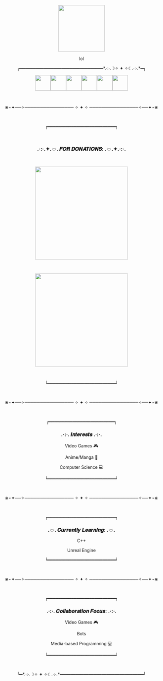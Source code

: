 <div style="font-size:0; width:100%;" align="center">
     <a href="https://www.youtube.com/user/ashteriskgaming"><img src="https://yt3.ggpht.com/9cl3LY9BbeCmj4UaxQEO_2Hxatl4nKBWNrxiNo8cL8OCdop58glzWo-RMxXOgLRq4q4BU8DZ=s88-c-k-c0x00ffffff-no-rj" width="150"/></a>
</div>

>

<p align="center">lol</p>

>

<p align="center">┍━━━━━━━━━━━━━━━━━━━━━━━━━━━━━━━━*.·:·.☽✧  ✦  ✧☾.·:·.*━┑</p>

<div style="font-size:0; width:100%;" align="center">
    &nbsp;
    <a href="https://www.youtube.com/user/ashteriskgaming/"><img src="https://api.iconify.design/bxl/youtube.svg?color=white" width="50" style="text-decoration:none;"/></a>
    <a href="https://discord.gg/ffkFhFp"><img src="https://api.iconify.design/bxl/discord-alt.svg?color=white" width="50" style="text-decoration:none"/></a>
    <a href="https://twitter.com/AshteriskGaming"><img src="https://api.iconify.design/bxl/twitter.svg?color=white" width="50" style="text-decoration:none"/></a>
    <a href="https://www.twitch.tv/ashteriskgaming/"><img src="https://api.iconify.design/bxl/twitch.svg?color=white" width="50" style="text-decoration:none"/></a>
    <a href="https://steamcommunity.com/id/Ashterisk"><img src="https://api.iconify.design/bxl/steam.svg?color=white" width="50" style="text-decoration:none"/></a>
    <a href="https://www.deviantart.com/pastaandwhiterice"><img src="https://api.iconify.design/bxl/deviantart.svg?color=white" width="50" style="text-decoration:none"/></a>
</div>

&nbsp;

<p align="center">⋇⋆✦──✧──────────────── ✧ ✦ ✧ ────────────────✧──✦⋆⋇</p>

&nbsp;

<p align="center">┍━━━━━━━━━━━━━━━━━━━━━━━━━━┑</p>

&nbsp;

<h3 align="center"> .·:·.✦.·:·. 𝑭𝑶𝑹 𝑫𝑶𝑵𝑨𝑻𝑰𝑶𝑵𝑺: .·:·.✦.·:·. </h3>

&nbsp;

<div style="font-size:0; width:100%;" align="center">
    <p>𝘚𝘜𝘗𝘗𝘖𝘙𝘛 𝘔𝘌 𝘖𝘕 𝘗𝘈𝘛𝘙𝘌𝘖𝘕 ►</p>
    <a href="https://www.patreon.com/ashterisk"><img src="https://images.squarespace-cdn.com/content/v1/570c331be321403a73df5d4e/1551795484415-R09OOCKIU79KPWJ25OSY/patreon-button.jpg" width="300" style="text-decoration:none;"/></a>
</div>

&nbsp;

<div style="font-size:0; width:100%;" align="center">
    <p>𝘍𝘖𝘙 𝘖𝘕𝘌-𝘛𝘐𝘔𝘌 𝘋𝘖𝘕𝘈𝘛𝘐𝘖𝘕𝘚 ►</p>
    <a href="https://ko-fi.com/P5P2BC5XU"><img src="https://ko-fi.com/img/githubbutton_sm.svg" width="300" style="text-decoration:none;"/></a>
</div>

&nbsp;

<p align="center">┕━━━━━━━━━━━━━━━━━━━━━━━━━━┙</p>

&nbsp;

<p align="center">⋇⋆✦──✧──────────────── ✧ ✦ ✧ ────────────────✧──✦⋆⋇</p>

&nbsp;

<p align="center">┍━━━━━━━━━━━━━━━━━━━━━━━━━┑</p>

<h3 align="center"> .·:·. 𝑰𝒏𝒕𝒆𝒓𝒆𝒔𝒕𝒔 .·:·. </h3>

<div align="center" width="50%">
    <p>Video Games 🎮</p>
    <p>Anime/Manga 🗾</p>
    <p>Computer Science 💻</p>
</div>

<p align="center">┕━━━━━━━━━━━━━━━━━━━━━━━━━━┙</p>

&nbsp;

<p align="center">⋇⋆✦──✧──────────────── ✧ ✦ ✧ ────────────────✧──✦⋆⋇</p>

&nbsp;

<p align="center">┍━━━━━━━━━━━━━━━━━━━━━━━━━━┑</p>

<h3 align="center"> .·:·. 𝑪𝒖𝒓𝒓𝒆𝒏𝒕𝒍𝒚 𝑳𝒆𝒂𝒓𝒏𝒊𝒏𝒈: .·:·. </h3>

<div align="center" width="50%">
    <p>C++</p>
    <p>Unreal Engine</p>
</div>

<p align="center">┕━━━━━━━━━━━━━━━━━━━━━━━━━━┙</p>

&nbsp;

<p align="center">⋇⋆✦──✧──────────────── ✧ ✦ ✧ ────────────────✧──✦⋆⋇</p>

&nbsp;

<p align="center">┍━━━━━━━━━━━━━━━━━━━━━━━━━━┑</p>

<h3 align="center"> .·:·. 𝑪𝒐𝒍𝒍𝒂𝒃𝒐𝒓𝒂𝒕𝒊𝒐𝒏 𝑭𝒐𝒄𝒖𝒔: .·:·. </h3>

<div align="center" width="50%">
    <p>Video Games 🎮</p>
    <p>Bots</p>
    <p>Media-based Programming 💻</p>
</div>

<p align="center">┕━━━━━━━━━━━━━━━━━━━━━━━━━━┙</p>

&nbsp;

<p align="center">┕━*.·:·.☽✧  ✦  ✧☾.·:·.*━━━━━━━━━━━━━━━━━━━━━━━━━━━━━━━━┙</p>

<!---
AshteriskGaming/AshteriskGaming is a ✨ special ✨ repository because its `README.md` (this file) appears on your GitHub profile.
You can click the Preview link to take a look at your changes.
--->
